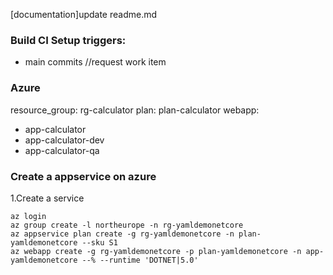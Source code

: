 [documentation]update readme.md

### Build CI Setup triggers:
- main commits //request work item

### Azure
resource_group: rg-calculator
plan: plan-calculator
webapp: 
- app-calculator
- app-calculator-dev
- app-calculator-qa

### Create a appservice on azure
1.Create a service
```
az login
az group create -l northeurope -n rg-yamldemonetcore
az appservice plan create -g rg-yamldemonetcore -n plan-yamldemonetcore --sku S1
az webapp create -g rg-yamldemonetcore -p plan-yamldemonetcore -n app-yamldemonetcore --% --runtime 'DOTNET|5.0'
```
